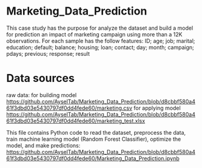 # Marketing_Data_Prediction
This case study has the purpose for analyze the dataset and build a model for prediction an impact of marketing campaign using more than a 12K observations. For each sample has the follow features:
ID;
age;
job;
marital;
education;
default; 
balance;
housing;
loan;
contact;
day;
month;
campaign;
pdays;
previous;
response;
result

# Data sources
raw data: for building model https://github.com/AyselTab/Marketing_Data_Prediction/blob/d8cbbf580a461f3dbd03e5430797df0dd4fede60/marketing.csv
                        for applying model https://github.com/AyselTab/Marketing_Data_Prediction/blob/d8cbbf580a461f3dbd03e5430797df0dd4fede60/marketing_test.xlsx

This file contains Python code to read the dataset, preprocess the data, train machine learning model (Random Forest Classifier), optimize the model, and make predictions: https://github.com/AyselTab/Marketing_Data_Prediction/blob/d8cbbf580a461f3dbd03e5430797df0dd4fede60/Marketing_Data_Prediction.ipynb 

